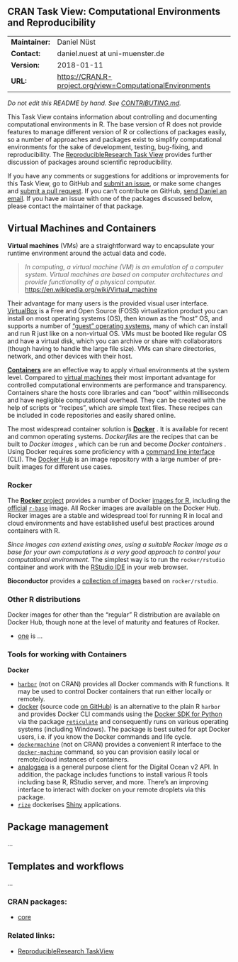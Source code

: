 ## CRAN Task View: Computational Environments and Reproducibility

|                 |                                                             |
| --------------- | ----------------------------------------------------------- |
| **Maintainer:** | Daniel Nüst                                                 |
| **Contact:**    | daniel.nuest at uni-muenster.de                             |
| **Version:**    | 2018-01-11                                                  |
| **URL:**        | <https://CRAN.R-project.org/view=ComputationalEnvironments> |

<div>

*Do not edit this README by hand. See [CONTRIBUTING.md](CONTRIBUTING.md).*

This Task View contains information about controlling and documenting computational environments in R. The base version of R does not provide features to manage different version of R or collections of packages easily, so a number of approaches and packages exist to simplify computational environments for the sake of development, testing, bug-fixing, and reproducibility. The [ReproducibleResearch Task View](https://cran.r-project.org/view=ReproducibleResearch) provides further discussion of packages around scientific reproducibility.

If you have any comments or suggestions for additions or improvements for this Task View, go to GitHub and [submit an issue](https://github.com/o2r-project/ctv-computational-environments/issues), or make some changes and [submit a pull request](https://github.com/o2r-project/ctv-computational-environments/pulls). If you can’t contribute on GitHub, [send Daniel an email](mailto:daniel.nuest@uni-muenster.de). If you have an issue with one of the packages discussed below, please contact the maintainer of that package.

## Virtual Machines and Containers

**Virtual machines** (VMs) are a straightforward way to encapsulate your runtime environment around the actual data and code.

> *In computing, a virtual machine (VM) is an emulation of a computer system. Virtual machines are based on computer architectures and provide functionality of a physical computer.* <https://en.wikipedia.org/wiki/Virtual_machine>

Their advantage for many users is the provided visual user interface. [VirtualBox](https://www.virtualbox.org/) is a Free and Open Source (FOSS) virtualization product you can install on most operating systems (OS), then known as the “host” OS, and supports a number of [“guest” operating systems](https://www.virtualbox.org/wiki/Guest_OSes), many of which can install and run R just like on a non-virtual OS. VMs must be booted like regular OS and have a virtual disk, which you can archive or share with collaborators (though having to handle the large file size). VMs can share directories, network, and other devices with their host.

[**Containers**](https://en.wikipedia.org/wiki/Linux_containers) are an effective way to apply virtual environments at the system level. Compared to [virtual machines](#virtual-machines) their most important advantage for controlled computational environments are performance and transparency. Containers share the hosts core libraries and can “boot” within milliseconds and have negligible computational overhead. They can be created with the help of scripts or “recipes”, which are simple text files. These recipes can be included in code repositories and easily shared online.

The most widespread container solution is **[Docker](https://docker.com)** . It is available for recent and common operating systems. *Dockerfiles* are the recipes that can be built to *Docker images* , which can be run and become *Docker containers* . Using Docker requires some proficiency with a [command line interface](https://en.wikipedia.org/wiki/Command-line_interface) (CLI). The [Docker Hub](http://hub.docker.com/) is an image repository with a large number of pre-built images for different use cases.

### Rocker

The [**Rocker** project](http://rocker-project.org/) provides a number of Docker [images for R](https://www.rocker-project.org/images/), including the [official](https://docs.docker.com/docker-hub/official_repos/) [`r-base`](https://hub.docker.com/_/r-base/) image. All Rocker images are available on the Docker Hub. Rocker images are a stable and widespread tool for running R in local and cloud environments and have established useful best practices around containers with R.

*Since images can extend existing ones, using a suitable Rocker image as a base for your own computations is a very good approach to control your computational environment.* The simplest way is to run the `rocker/rstudio` container and work with the [RStudio IDE](https://www.rstudio.com/products/rstudio/) in your web browser.

**Bioconductor** provides a [collection of images](http://bioconductor.org/help/docker/) based on `rocker/rstudio`.

### Other R distributions

Docker images for other than the “regular” R distribution are available on Docker Hub, though none at the level of maturity and features of Rocker.

  - [one](http://cran.rstudio.com/web/packages/one/index.html) is …

### Tools for working with Containers

**Docker**

  - [`harbor`](https://github.com/wch/harbor/) (not on CRAN) provides all Docker commands with R functions. It may be used to control Docker containers that run either locally or remotely.
  - [docker](http://cran.rstudio.com/web/packages/docker/index.html) (source code [on GitHub](https://github.com/bhaskarvk/docker)) is an alternative to the plain R `harbor` and provides Docker CLI commands using the [Docker SDK for Python](https://docker-py.readthedocs.io/en/stable/) via the package [`reticulate`](https://rstudio.github.io/reticulate/) and consequently runs on various operating systems (including Windows). The package is best suited for apt Docker users, i.e. if you know the Docker commands and life cycle.
  - [`dockermachine`](https://github.com/cboettig/dockermachine) (not on CRAN) provides a convenient R interface to the [`docker-machine`](https://docs.docker.com/machine/overview/) command, so you can provision easily local or remote/cloud instances of containers.
  - [analogsea](https://github.com/sckott/analogsea) is a general purpose client for the Digital Ocean v2 API. In addition, the package includes functions to install various R tools including base R, RStudio server, and more. There’s an improving interface to interact with docker on your remote droplets via this package.
  - [`rize`](https://github.com/cole-brokamp/rize) dockerises [Shiny](https://shiny.rstudio.com/) applications.

## Package management

…

## Templates and workflows

…

</div>

### CRAN packages:

  - [core](http://cran.rstudio.com/web/packages/core/index.html)

### Related links:

  - [ReproducibleResearch TaskView](https://cran.r-project.org/view=ReproducibleResearch)
